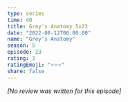```yaml
---
type: series
time: 40
title: Grey's Anatomy 5x23
date: "2022-08-12T00:00:00"
name: "Grey's Anatomy"
season: 5
episode: 23
rating: 3
ratingEmoji: "⭐️⭐️⭐️"
share: false
---
```


*[No review was written for this episode]*